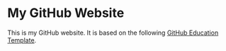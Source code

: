 # My GitHub Website

This is my GitHub website. It is based on the following [GitHub Education Template](https://github.com/education/codespaces-project-template-js).